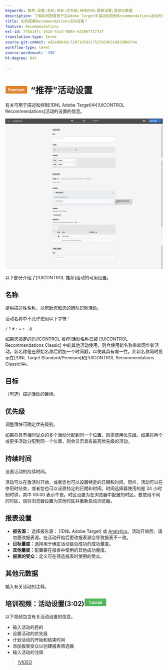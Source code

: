 ```yaml
---
keywords: 推荐;设置;名称;目标;优先级;持续时间;报表设置;其他元数据
description: 了解如何配置用于在Adobe Target中描述和控制Recommendations活动的设置。
title: 如何配置Recommendations活动设置？
feature: Recommendations
exl-id: 77bb14fc-342d-41cd-8084-e21067f277af
translation-type: tm+mt
source-git-commit: a92e88b46c72971d5d3c752593d651d8290b674e
workflow-type: tm+mt
source-wordcount: '398'
ht-degree: 84%

---
```


# ![PREMIUM](/help/assets/premium.png)“推荐”活动设置

有关可用于描述和控制[!DNL Adobe Target]中[!UICONTROL Recommendations]活动的设置的信息。

![“推荐”活动目标和设置页面](/help/c-recommendations/t-create-recs-activity/assets/recs-settings.png)

以下部分介绍了[!UICONTROL 推荐]活动的可用设置。

## 名称

提供描述性名称，以帮助您和您的团队识别活动。

活动名称中不允许使用以下字符：

`/`
`?`
`#`
`:`
`=`
`+`
`-`
`@`

如果您指定的[!UICONTROL 推荐]活动名称已被 [!UICONTROL Recommendations Classic] 中的其他活动使用，则会使用新名称重新同步新活动。新名称是在原始名称后附加一个时间戳，以使其具有唯一性。此新名称同时显示在[!DNL Target Standard/Premium]和[!UICONTROL Recommendations Classic]中。

## 目标

（可选）描述活动的目标。

## 优先级

调整滑块可确定优先级别。

如果将具有相同受众的多个活动分配到同一个位置，则需使用优先级。如果将两个或更多活动分配到同一个位置，则会显示具有最高优先级的活动。

## 持续时间

设置活动的持续时间。

活动可以在激活时开始，或者您也可以设置特定的日期和时间。同样，活动可以在停用时结束，或者您也可以设置特定的日期和时间。时间选择器使用的是 24 小时制时钟，其中 00:00 表示午夜。时区设置为在浏览器中配置的时区。要使用不同的时区，请将浏览器设置为其他时区并重新启动浏览器。

## 报表设置

* **报告源：** 选择报告源： [!DNL Adobe Target] 或 [Analytics](/help/c-integrating-target-with-mac/a4t/a4t.md)。活动开始后，请勿更改报表源。在活动开始后更改报表源会导致报表不一致。
* **目标量度：**&#x200B;选择用于确定活动是否成功的成功量度。
* **其他量度：**&#x200B;配置要在报表中使用的其他成功量度。
* **报表的受众：**&#x200B;定义可在筛选报表时使用的受众。

## 其他元数据

输入有关活动的注释。

## 培训视频：活动设置(3:02)![教程徽章](/help/assets/tutorial.png)

以下视频包含有关活动设置的信息。

* 输入活动的目的
* 设置活动的优先级
* 计划活动的开始和结束时间
* 添加报表受众以创建报表筛选器
* 输入活动的注释

>[!VIDEO](https://video.tv.adobe.com/v/17381)
